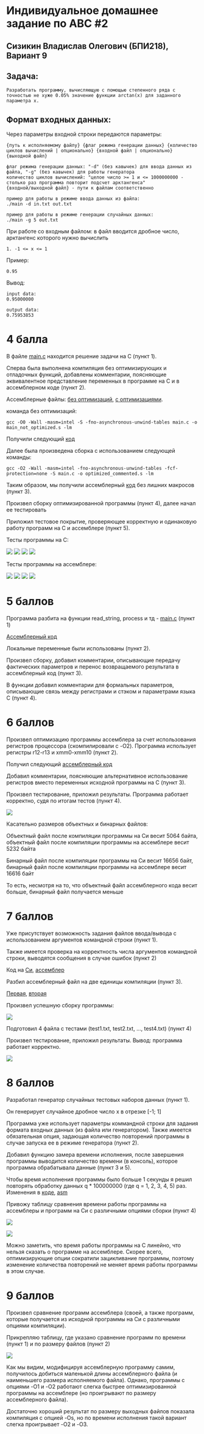 # Индивидуальное домашнее задание по АВС #2
## Сизикин Владислав Олегович (БПИ218), Вариант 9

## Задача:
    Разработать программу, вычисляющую с помощью степенного ряда с точностью не хуже 0.05% значение функции arctan(x) для заданного параметра x.

## Формат входных данных: 
Через параметры входной строки передаются параметры:
      
    {путь к исполняемому файлу} {флаг режима генерации данных} {количество циклов вычислений | опционально} {входной файл | опционально} {выходной файл}
    
    флаг режима генерации данных: "-d" (без кавычек) для ввода данных из файла, "-g" (без кавычек) для работы генератора
    количество циклов вычислений: "целое число >= 1 и <= 1000000000 - столько раз программа повторит подсчет арктангенса"
    {входной/выходной файл} - пути к файлам соответственно
    
    пример для работы в режиме ввода данных из файла:
    ./main -d in.txt out.txt
    
    пример для работы в режиме генерации случайных данных:
    ./main -g 5 out.txt
     
При работе со входным файлом: в файл вводится дробное число, арктангенс которого нужно вычислить

    1. -1 <= x <= 1

Пример:

    0.95

Вывод: 

    input data:
    0.95000000

    output data:
    0.75953853


# 4 балла
В файле [main.c](code/main.c) находится решение задачи на C (пункт 1).

Сперва была выполнена компиляция без оптимизирующих и отладочных функций, добавлены комментарии, поясняющие эквивалентное представление переменных в программе на C и в ассемблерном коде (пункт 2).

Ассемблерные файлы: [без оптимизаций](code/commented.s), [с оптимизациями](code/optimized_commented.s).

команда без оптимизаций:

    gcc -O0 -Wall -masm=intel -S -fno-asynchronous-unwind-tables main.c -o main_not_optimized.s -lm

Получили следующий [код](code/commented.s)

Далее была произведена сборка с использованием следующей команды:

    gcc -O2 -Wall -masm=intel -fno-asynchronous-unwind-tables -fcf-protection=none -S main.c -o optimized_commented.s -lm

Таким образом, мы получили ассемблерный [код](code/optimized_commented.s) без лишних макросов (пункт 3).

Произвел сборку оптимизированной программы (пункт 4), далее начал ее тестировать

Приложил тестовое покрытие, проверяющее корректную и одинаковую работу программ на C и ассемблере (пункт 5).

Тесты программы на C:

![](imgs/test1_c.png)
![](imgs/test2_c.png)
![](imgs/test3_c.png)
![](imgs/test4_c.png)

Тесты программы на ассемблере:

![](imgs/test1_asm.png)
![](imgs/test2_asm.png)
![](imgs/test3_asm.png)
![](imgs/test4_asm.png)


# 5 баллов
Программа разбита на функции read_string, process и тд - [main.c](code/main.c) (пункт 1)

[Ассемблерный код](code/optimized_commented.s)

Локальные переменные были использованы (пункт 2).

Произвел сборку, добавил комментарии, описывающие передачу фактических параметров и перенос возвращаемого результата в ассемблерный код (пункт 3).

В функции добавил комментарии для формальных параметров, описывающие связь между регистрами и стэком и параметрами языка C (пункт 4).

# 6 баллов
Произвел оптимизацию программы ассемблера за счет использования регистров процессора (скомпилировали с -O2). Программа использует регистры r12-r13 и xmm0-xmm10 (пункт 2).

Получил следующий [ассемблерный код](code/optimized_commented.s)

Добавил комментарии, поясняющие альтернативное использование регистров вместо переменных исходной программы на С (пункт 3).

Произвел тестирование, приложил результаты. Программа работает корректно, судя по итогам тестов (пункт 4).

![](imgs/tests_asm_opt.png)

Касательно размеров объектных и бинарных файлов:

Объектный файл после компиляции программы на Си весит 5064 байта, объектный файл после компиляции программы на ассемблере весит 5232 байта

Бинарный файл после компиляции программы на Си весит 16656 байт, бинарный файл после компиляции программы на ассемблере весит 16616 байт

То есть, несмотря на то, что объектный файл ассемблерного кода весит больше, бинарный файл получается меньше

# 7 баллов

Уже присутствует возможность задания файлов ввода/вывода с использованием аргументов командной строки (пункт 1).

Также имеется проверка на корректность числа аргументов командной строки, выводятся сообщения в случае ошибок (пункт 2)

Код на [Си](code/main.c), [ассемблер](code/optimized_commented.s)

Разбил ассемблерный файл на две единицы компиляции (пункт 3).

[Первая](code/main_part1.s), [вторая](code/main_part2.s)

Произвел успешную сборку программы:

![](imgs/2parts.png)

Подготовил 4 файла с тестами (test1.txt, test2.txt, ..., test4.txt) (пункт 4)

Произвел тестирование, приложил результаты. Вывод: программа работает корректно.

![](imgs/tests_asm_opt.png)

# 8 баллов
Разработал генератор случайных тестовых наборов данных (пункт 1).

Он генерирует случайное дробное число x в отрезке [-1; 1]

Программа уже использует параметры коммандной строки для задания формата входных данных (из файла или генератором). Также имеется обязательная опция, задающая количество повторений программы в случае запуска ее в режиме генератора (пункт 2).

Добавил функцию замера времени исполнения, после завершения программы выводится количество времени (в консоль), которое программа обрабатывала данные (пункт 3 и 5).

Чтобы время исполнения программы было больше 1 секунды я решил повторять обработку данных q * 100000000 (где q = 1, 2, 3, 4, 5) раз. Изменения в [коде](code/main_long.c), [asm](code/optimized_commented.s)

Привожу таблицу сравнения времени работы программы на ассемблеры и программ на Си с различными опциями сборки (пункт 4)

![](imgs/table_time.png)

![](imgs/graph_time.png)

Можно заметить, что время работы программы на С линейно, что нельзя сказать о программе на ассемблере. Скорее всего, оптимизирующие опции сократили зацикливание программы, поэтому изменение количества повторений не меняет время работы программы в этом случае.

# 9 баллов
Произвел сравнение программ ассемблера (своей, а также программ, которые получается из исходной программы на Си с различными опциями компиляции).

Прикрепляю таблицу, где указано сравнение программ по времени (пункт 1) и по размеру файлов (пункт 2)

![](imgs/table_size.png)

Как мы видим, модифицируя ассемблерную программу самим, получилось добиться маленькой длины ассемблерного файла (и наименьшего размера исполняемого файла). Однако, программы с опциями -O1 и -O2 работают слегка быстрее оптимизированной программы на ассемблере (но проигрывают по размеру ассемблерного файла).

Достаточно хороший результат по размеру выходных файлов показала компиляция с опцией -Os, но по времени исполнения такой вариант слегка проигрывает -O2 и -O3.

